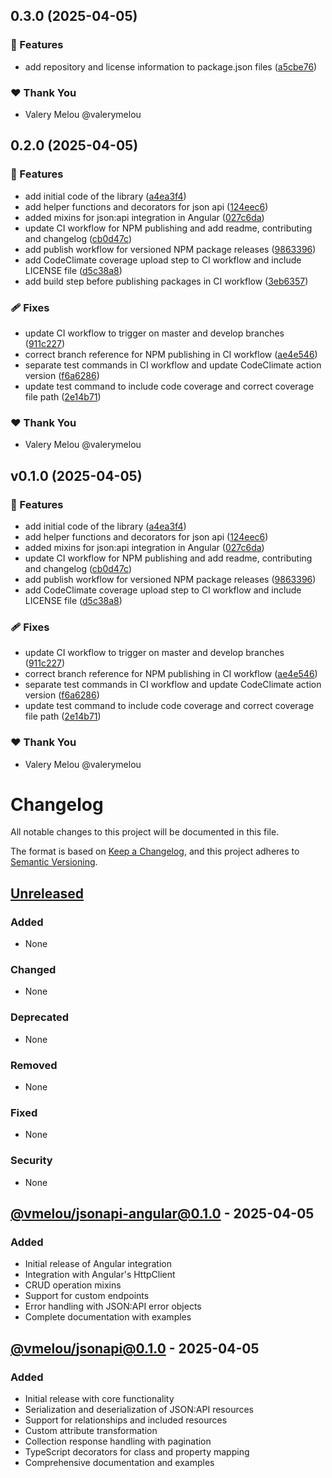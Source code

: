 ## 0.3.0 (2025-04-05)

### 🚀 Features

- add repository and license information to package.json files ([a5cbe76](https://github.com/valerymelou/json-api/commit/a5cbe76))

### ❤️ Thank You

- Valery Melou @valerymelou

## 0.2.0 (2025-04-05)

### 🚀 Features

- add initial code of the library ([a4ea3f4](https://github.com/valerymelou/json-api/commit/a4ea3f4))
- add helper functions and decorators for json api ([124eec6](https://github.com/valerymelou/json-api/commit/124eec6))
- added mixins for json:api integration in Angular ([027c6da](https://github.com/valerymelou/json-api/commit/027c6da))
- update CI workflow for NPM publishing and add readme, contributing and changelog ([cb0d47c](https://github.com/valerymelou/json-api/commit/cb0d47c))
- add publish workflow for versioned NPM package releases ([9863396](https://github.com/valerymelou/json-api/commit/9863396))
- add CodeClimate coverage upload step to CI workflow and include LICENSE file ([d5c38a8](https://github.com/valerymelou/json-api/commit/d5c38a8))
- add build step before publishing packages in CI workflow ([3eb6357](https://github.com/valerymelou/json-api/commit/3eb6357))

### 🩹 Fixes

- update CI workflow to trigger on master and develop branches ([911c227](https://github.com/valerymelou/json-api/commit/911c227))
- correct branch reference for NPM publishing in CI workflow ([ae4e546](https://github.com/valerymelou/json-api/commit/ae4e546))
- separate test commands in CI workflow and update CodeClimate action version ([f6a6286](https://github.com/valerymelou/json-api/commit/f6a6286))
- update test command to include code coverage and correct coverage file path ([2e14b71](https://github.com/valerymelou/json-api/commit/2e14b71))

### ❤️ Thank You

- Valery Melou @valerymelou

## v0.1.0 (2025-04-05)

### 🚀 Features

- add initial code of the library ([a4ea3f4](https://github.com/valerymelou/json-api/commit/a4ea3f4))
- add helper functions and decorators for json api ([124eec6](https://github.com/valerymelou/json-api/commit/124eec6))
- added mixins for json:api integration in Angular ([027c6da](https://github.com/valerymelou/json-api/commit/027c6da))
- update CI workflow for NPM publishing and add readme, contributing and changelog ([cb0d47c](https://github.com/valerymelou/json-api/commit/cb0d47c))
- add publish workflow for versioned NPM package releases ([9863396](https://github.com/valerymelou/json-api/commit/9863396))
- add CodeClimate coverage upload step to CI workflow and include LICENSE file ([d5c38a8](https://github.com/valerymelou/json-api/commit/d5c38a8))

### 🩹 Fixes

- update CI workflow to trigger on master and develop branches ([911c227](https://github.com/valerymelou/json-api/commit/911c227))
- correct branch reference for NPM publishing in CI workflow ([ae4e546](https://github.com/valerymelou/json-api/commit/ae4e546))
- separate test commands in CI workflow and update CodeClimate action version ([f6a6286](https://github.com/valerymelou/json-api/commit/f6a6286))
- update test command to include code coverage and correct coverage file path ([2e14b71](https://github.com/valerymelou/json-api/commit/2e14b71))

### ❤️ Thank You

- Valery Melou @valerymelou

# Changelog

All notable changes to this project will be documented in this file.

The format is based on [Keep a Changelog](https://keepachangelog.com/en/1.0.0/),
and this project adheres to [Semantic Versioning](https://semver.org/spec/v2.0.0.html).

## [Unreleased]

### Added

- None

### Changed

- None

### Deprecated

- None

### Removed

- None

### Fixed

- None

### Security

- None

## [@vmelou/jsonapi-angular@0.1.0] - 2025-04-05

### Added

- Initial release of Angular integration
- Integration with Angular's HttpClient
- CRUD operation mixins
- Support for custom endpoints
- Error handling with JSON:API error objects
- Complete documentation with examples

## [@vmelou/jsonapi@0.1.0] - 2025-04-05

### Added

- Initial release with core functionality
- Serialization and deserialization of JSON:API resources
- Support for relationships and included resources
- Custom attribute transformation
- Collection response handling with pagination
- TypeScript decorators for class and property mapping
- Comprehensive documentation and examples

[Unreleased]: https://github.com/vmelou/jsonapi/compare/v0.1.0...HEAD
[@vmelou/jsonapi-angular@0.1.0]: https://github.com/vmelou/jsonapi/releases/tag/jsonapi-angular-v0.1.0
[@vmelou/jsonapi@0.1.0]: https://github.com/vmelou/jsonapi/releases/tag/jsonapi-v0.1.0
